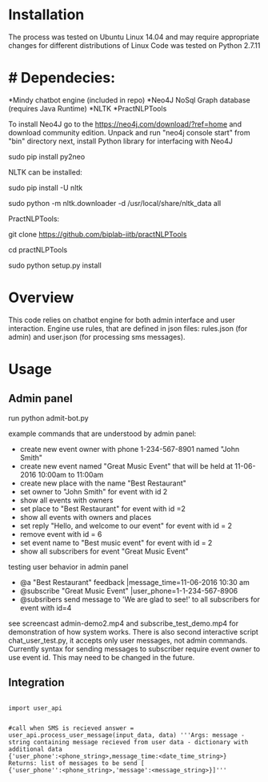 # Installation
The process was tested on Ubuntu Linux 14.04 and may require appropriate changes for different distributions of Linux
Code was tested on Python 2.7.11

# # Dependecies:
*Mindy chatbot engine (included in repo)
*Neo4J NoSql Graph database (requires Java Runtime)
*NLTK 
*PractNLPTools

To install Neo4J go to the https://neo4j.com/download/?ref=home and download community edition. Unpack and run "neo4j console start" from "bin" directory
next, install Python library for interfacing with Neo4J

sudo pip install py2neo

NLTK can be installed:

sudo pip install -U nltk

sudo python -m nltk.downloader -d /usr/local/share/nltk_data all

PractNLPTools:

git clone https://github.com/biplab-iitb/practNLPTools

cd practNLPTools

sudo python setup.py install

# Overview

This code relies on chatbot engine for both admin interface and user interaction. Engine use rules, that are defined in json files: rules.json (for admin) and user.json (for processing sms messages).  


# Usage
## Admin panel
run python admit-bot.py

example commands that are understood by admin panel:

* create new event owner with phone 1-234-567-8901 named "John Smith"
* create new event named "Great Music Event" that will be held at 11-06-2016  10:00am to 11:00am
* create new place with the name "Best Restaurant"
* set owner to "John Smith" for event with id  2
* show all events with owners
* set place to "Best Restaurant" for event with id =2
* show all events with owners and places
* set reply "Hello, and welcome to our event" for event with id = 2
* remove event with id = 6
* set event name to "Best music event" for event with id = 2
* show all subscribers for event "Great Music Event"

testing user behavior in admin panel
* @a "Best Restaurant" feedback |message_time=11-06-2016 10:30 am
* @subscribe "Great Music Event" |user_phone=1-1-234-567-8906
* @subsribers send message to 'We are glad to see!' to all subscribers for event with id=4

see screencast admin-demo2.mp4 and subscribe_test_demo.mp4 for demonstration of how system works. There is also second interactive script chat_user_test.py, it accepts only user messages, not admin commands.
Currently syntax for sending messages to subscriber require event owner to use event id. This may need to be changed in the future.

## Integration

<code python>
import user_api

#call when SMS is recieved
answer = user_api.process_user_message(input_data, data)
 '''Args:
        message - string containing message recieved from user
        data - dictionary with additional data
            {'user_phone':<phone_string>,message_time:<date_time_string>}
    Returns:
        list of messages to be send [
            {'user_phone'':<phone_string>,'message':<message_string>}]'''

</code>
